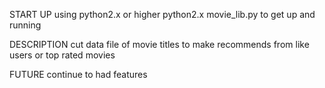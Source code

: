 START UP
using python2.x or higher python2.x movie_lib.py to get up and running

DESCRIPTION
cut data file of movie titles to make recommends from like users or top rated movies

FUTURE
continue to had features
